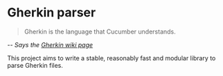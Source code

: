 # Gherkin parser

> Gherkin is the language that Cucumber understands.

*-- Says the [Gherkin wiki page](https://github.com/cucumber/cucumber/wiki/Gherkin)*

This project aims to write a stable, reasonably fast and modular library to
parse Gherkin files.
